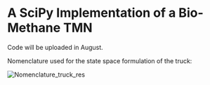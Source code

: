 # A SciPy Implementation of a Bio-Methane TMN
Code will be uploaded in August.

Nomenclature used for the state space formulation of the truck:


![Nomenclature_truck_res](https://user-images.githubusercontent.com/62107909/180825288-db209ff0-dd25-4f32-b9f3-f7195a2c6fe4.JPG)
